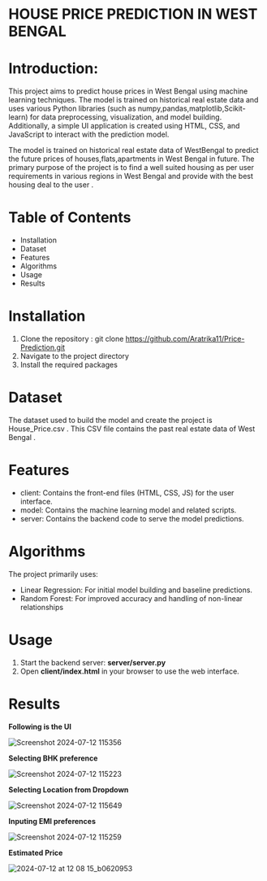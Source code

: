 # HOUSE PRICE PREDICTION IN WEST BENGAL

# **Introduction:**
This project aims to predict house prices in West Bengal using machine learning techniques. The model is trained on historical real estate data and uses various Python libraries (such as numpy,pandas,matplotlib,Scikit-learn) for data preprocessing, visualization, and model building. 
Additionally, a simple UI application is created using HTML, CSS, and JavaScript to interact with the prediction model.

The model is trained on historical real estate data of WestBengal to predict the future prices of houses,flats,apartments in West Bengal in future.
The primary purpose of the project is to find a well suited housing as per user requirements in various regions in West Bengal and provide with the best housing deal to the user .

# Table of Contents
  * Installation
  * Dataset
  * Features
  * Algorithms
  * Usage
  * Results
# Installation

 1. Clone the repository : git clone https://github.com/Aratrika11/Price-Prediction.git
 2. Navigate to the project directory
 3. Install the required packages

# Dataset
The dataset used to build the model and create the project is House_Price.csv . This CSV file contains the past real estate data of West Bengal .

# Features

- client: Contains the front-end files (HTML, CSS, JS) for the user interface.
- model: Contains the machine learning model and related scripts.
- server: Contains the backend code to serve the model predictions.

# Algorithms

The project primarily uses:
- Linear Regression: For initial model building and baseline predictions.
- Random Forest: For improved accuracy and handling of non-linear relationships

# Usage 
1. Start the backend server: **server/server.py**
2. Open **client/index.html** in your browser to use the web interface.

# Results 
 **Following is the UI** 
 
 ![Screenshot 2024-07-12 115356](https://github.com/user-attachments/assets/6765811c-9aa6-4cf1-af7b-c9af41804a16)


 **Selecting BHK preference**

 ![Screenshot 2024-07-12 115223](https://github.com/user-attachments/assets/a422cd0c-1af6-4b2d-845f-5eec83727efa)


 **Selecting Location from Dropdown**

 ![Screenshot 2024-07-12 115649](https://github.com/user-attachments/assets/c9bc91e9-4ad4-4c4d-8f3c-cc55c547e31c)


**Inputing EMI preferences**

![Screenshot 2024-07-12 115259](https://github.com/user-attachments/assets/8bc194c4-6741-4c19-81fc-9d65f87a0ddd)

**Estimated Price**

![2024-07-12 at 12 08 15_b0620953](https://github.com/user-attachments/assets/f8930a9b-53c0-4baf-879b-22c9e0be2fa5)




